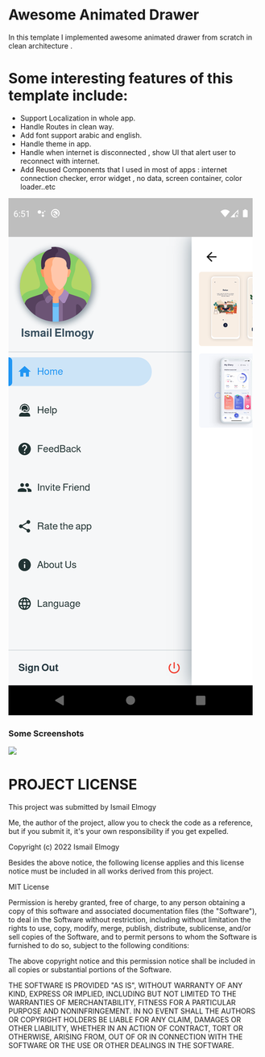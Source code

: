 # Awesome Animated Drawer

 In this template I implemented awesome animated drawer from scratch in clean architecture .
 
 
#  Some interesting features of this template include:
 
* Support Localization in whole app.
* Handle Routes in clean way.
* Add font support arabic and english.
* Handle theme in app.
* Handle when  internet is disconnected , show UI that alert user to reconnect with internet.
* Add Reused Components that I used in most of apps :
    internet connection checker, error widget , no data, screen container, color loader..etc

![Image](https://github.com/ismailelmogy/awesome_animated_drawer/blob/main/assets/images/drawer.png)

### Some Screenshots

<img src="https://github.com/ismailelmogy/awesome_animated_drawer/blob/main/assets/images/animated_drawer.gif" />




# PROJECT LICENSE

This project was submitted by Ismail Elmogy


Me, the author of the project, allow you to check the code as a reference, but if you submit it, it's your own responsibility if you get expelled.

Copyright (c) 2022 Ismail Elmogy

Besides the above notice, the following license applies and this license notice
must be included in all works derived from this project.

MIT License

Permission is hereby granted, free of charge, to any person obtaining a copy
of this software and associated documentation files (the "Software"), to deal
in the Software without restriction, including without limitation the rights
to use, copy, modify, merge, publish, distribute, sublicense, and/or sell
copies of the Software, and to permit persons to whom the Software is
furnished to do so, subject to the following conditions:

The above copyright notice and this permission notice shall be included in all
copies or substantial portions of the Software.

THE SOFTWARE IS PROVIDED "AS IS", WITHOUT WARRANTY OF ANY KIND, EXPRESS OR
IMPLIED, INCLUDING BUT NOT LIMITED TO THE WARRANTIES OF MERCHANTABILITY,
FITNESS FOR A PARTICULAR PURPOSE AND NONINFRINGEMENT. IN NO EVENT SHALL THE
AUTHORS OR COPYRIGHT HOLDERS BE LIABLE FOR ANY CLAIM, DAMAGES OR OTHER
LIABILITY, WHETHER IN AN ACTION OF CONTRACT, TORT OR OTHERWISE, ARISING FROM,
OUT OF OR IN CONNECTION WITH THE SOFTWARE OR THE USE OR OTHER DEALINGS IN THE
SOFTWARE.
